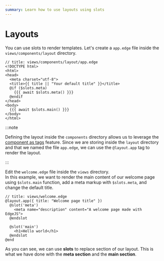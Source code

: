 ```yaml
---
summary: Learn how to use layouts using slots
---
```


# Layouts

You can use slots to render templates. Let's create a `app.edge` file inside the `views/components/layout` directory.

```edge
// title: views/components/layout/app.edge
<!DOCTYPE html>
<html>
<head>
  <meta charset="utf-8">
  <title>{{ title || "Your default title" }}</title>
  @if ($slots.meta)
    {{{ await $slots.meta() }}}
  @endif
</head>
<body>
  {{{ await $slots.main() }}}
</body>
</html>
```

:::note

Defining the layout inside the `components` directory allows us to leverage the [component as tags](./introduction.md#components-as-tags) feature. Since we are storing inside the `layout` directory and that we named the file `app.edge`, we can use the `@layout.app` tag to render the layout.

:::

Edit the `welcome.edge` file inside the `views` directory.  
In this example, we want to render the main content of our welcome page using `$slots.main` function, add a meta markup with `$slots.meta`, and change the default title. 

```edge
// title: views/welcome.edge
@layout.app({ title: "Welcome page title" })
  @slot('meta')
    <meta name="description" content="A welcome page made with EdgeJS">
  @endslot

  @slot('main')
    <h1>Hello world</h1>
  @endslot
@end
```

As you can see, we can use **slots** to replace section of our layout. This is what we have done with the **meta section** and the **main section**.
